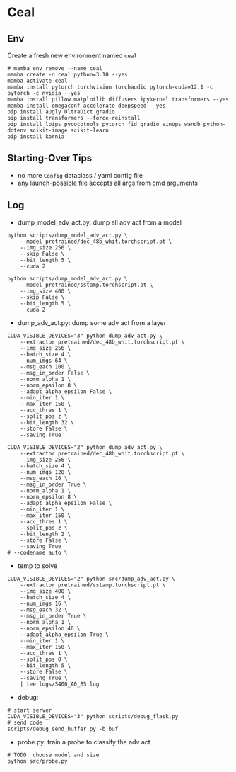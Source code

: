 # Ceal

## Env
Create a fresh new environment named `ceal`

```shell
# mamba env remove --name ceal
mamba create -n ceal python=3.10 --yes
mamba activate ceal
mamba install pytorch torchvision torchaudio pytorch-cuda=12.1 -c pytorch -c nvidia --yes
mamba install pillow matplotlib diffusers ipykernel transformers --yes
mamba install omegaconf accelerate deepspeed --yes
pip install augly UltraDict gradio
pip install transformers --force-reinstall
pip install lpips pycocotools pytorch_fid gradio einops wandb python-dotenv scikit-image scikit-learn 
pip install kornia
```


## Starting-Over Tips

- no more `Config` dataclass / yaml config file
- any launch-possible file accepts all args from cmd arguments

## Log

- dump_model_adv_act.py: dump all adv act from a model
```shell
python scripts/dump_model_adv_act.py \
    --model pretrained/dec_48b_whit.torchscript.pt \
    --img_size 256 \
    --skip False \
    --bit_length 5 \
    --cuda 2

python scripts/dump_model_adv_act.py \
    --model pretrained/sstamp.torchscript.pt \
    --img_size 400 \
    --skip False \
    --bit_length 5 \
    --cuda 2
```

- dump_adv_act.py: dump some adv act from a layer
```shell
CUDA_VISIBLE_DEVICES="3" python dump_adv_act.py \
    --extractor pretrained/dec_48b_whit.torchscript.pt \
    --img_size 256 \
    --batch_size 4 \
    --num_imgs 64 \
    --msg_each 100 \
    --msg_in_order False \
    --norm_alpha 1 \
    --norm_epsilon 8 \
    --adapt_alpha_epsilon False \
    --min_iter 1 \
    --max_iter 150 \
    --acc_thres 1 \
    --split_pos z \
    --bit_length 32 \
    --store False \
    --saving True

CUDA_VISIBLE_DEVICES="2" python dump_adv_act.py \
    --extractor pretrained/dec_48b_whit.torchscript.pt \
    --img_size 256 \
    --batch_size 4 \
    --num_imgs 128 \
    --msg_each 16 \
    --msg_in_order True \
    --norm_alpha 1 \
    --norm_epsilon 8 \
    --adapt_alpha_epsilon False \
    --min_iter 1 \
    --max_iter 150 \
    --acc_thres 1 \
    --split_pos z \
    --bit_length 2 \
    --store False \
    --saving True
# --codename auto \
```

- temp to solve
```shell
CUDA_VISIBLE_DEVICES="2" python src/dump_adv_act.py \
    --extractor pretrained/sstamp.torchscript.pt \
    --img_size 400 \
    --batch_size 4 \
    --num_imgs 16 \
    --msg_each 32 \
    --msg_in_order True \
    --norm_alpha 1 \
    --norm_epsilon 40 \
    --adapt_alpha_epsilon True \
    --min_iter 1 \
    --max_iter 150 \
    --acc_thres 1 \
    --split_pos 0 \
    --bit_length 5 \
    --store False \
    --saving True \
    | tee logs/S400_A0_B5.log
```

- debug:
```shell
# start server
CUDA_VISIBLE_DEVICES="3" python scripts/debug_flask.py
# send code
scripts/debug_send_buffer.py -b buf
```

- probe.py: train a probe to classify the adv act
```shell
# TODO: choose model and size
python src/probe.py
```
